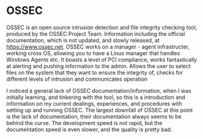 # OSSEC
OSSEC is an open source intrusion detection and file integrity checking tool, produced by the OSSEC Project Team. Information including the official documentation, which is not updated, and slowly released, at https://www.ossec.net.
OSSEC works on a manager - agent infrastructer, working cross OS, allowing you to have a Linux manager that handles Windows Agents etc. It boasts a level of PCI compliance, works fantastically at alerting and pushing information to the admin. Allows the user to select files on the system that they want to ensure the integrity of, checks for different levels of intrusion and communicates operation 

I noticed a general lack of OSSEC documentation/information, when I was initially learning, and tinkering with the tool, so this is a introduction and information on my current dealings, experiences, and procedures with setting up and running OSSEC. The largest downfall of OSSEC at this point is the lack of documentation, their documentation always seems to be behind the curve. The development speed is not rapid, but the documentation speed is even slower, and the quality is pretty bad. 
